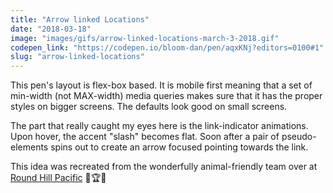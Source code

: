 ```yaml
---
title: "Arrow linked Locations"
date: "2018-03-18"
image: "images/gifs/arrow-linked-locations-march-3-2018.gif"
codepen_link: "https://codepen.io/bloom-dan/pen/aqxKNj?editors=0100#1"
slug: "arrow-linked-locations"
---
```


This pen's layout is flex-box based. It is mobile first meaning that a set of min-width (not MAX-width) media queries makes sure that it has the proper styles on bigger screens. The defaults look good on small screens.

The part that really caught my eyes here is the link-indicator animations. Upon hover, the accent "slash" becomes flat. Soon after a pair of pseudo-elements spins out to create an arrow focused pointing towards the link.

This idea was recreated from the wonderfully animal-friendly team over at [Round Hill Pacific](https://roundhillpacific.com/) 💝🏆🚀
